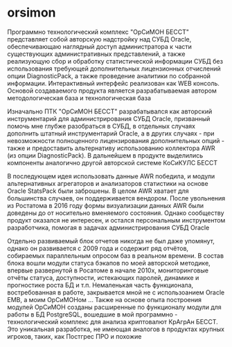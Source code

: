# orsimon

Программно технологический комплекс "ОрСиМОН БЕССТ" представляет собой авторскую надстройку над СУБД Oracle, обеспечивающаю наглядный доступ администратора к части существующих административных
 представлений, а также реализующую сбор и обработку статистической информации СУБД без использования требующей дополнительных лицензионных отчислений опции DiagnosticPack, а также проведение
 аналитики по собранной информации. Интерактивный интерфейс реализован как WEB консоль. Основой создаваемого продукта является разрабатываемая автором методологическая база и технологическая база

Изначально ПТК "ОрСиМОН БЕССТ" разрабатывался как авторский инструментарий для администрирования СУБД Oracle, призванный помочь мне глубже разобраться в СУБД, в отдельных случаях дополнить штатный
 инструментарий Oracle, а в других случаях - при невозможности полноценного лицензирования дополнительных опций - также и предоставить альтернативу использованию коллектора AWR (из опции DiagnosticPack).
 В дальнейшем в продукте выделились компоненты аналогично другой авторской системе КоСиКУЛС БЕССТ

В последующем идея использовать данные AWR победила, и модули альтернативных агрегаторов и анализаторов статистики на основе Oracle StatsPack были заброшены. В целом AWR хватает для большинства случаев,
 он поддерживается вендором. После увольнения из Ростатома в 2016 году формы визуализации данных AWR были доведены до от носительно вменяемого состояния. Однако сообществу продукт оказался не интересен,
 и остался персональным инструментом разработчика, помогая в задачах администрирования СУБД Oracle

Отдельно развиваемый блок отчетов никогда не был даже упомянут, однако он развивается с 2009 года и содержит ряд отчётов, собираемых параллельным опросом баз в реальном времени. В состав блока вошли модули
 статуса бэкапов по моей авторской методике, впервые развернутой в Росатоме в начале 2010х, мониторинговые отчёты статуса, доступности, истекающих паролей, динамике и прогностике роста БД и т.п. Немаленькая
 часть функционала, востребованная в работе, закрывается мной не с использоанием Oracle EMВ, а моим ОрСиМОНом ... Также на основе опыта построения модулей ОрСиМОН созданы расширенные по функционалу модули
 для работы в БД PostgreSQL, вошедшие в мой программно - технологический комплекс для анализа криптовалют КрАгрАн БЕССТ. Это уникальная разработка, не имеющая аналогов в продуктах крупных игроков, таких,
 как Постгрес ПРО и похожие
